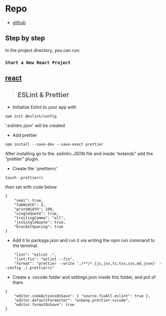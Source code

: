 # Repo

- [github](https://github.com/slaveofthecode/react-redux-app)

## Step by step

In the project directory, you can run:

### `Start a New React Project`

## [react](https://beta.reactjs.org/learn/start-a-new-react-project)

> ## ESLint & Prettier

- Initialize Eslint to your app with

```
npm init @eslint/config
```

'.eslintrc.json' will be created

- Add prettier

```
npm install --save-dev --save-exact prettier
```

After installing go to the .eslintrc.JSON file and inside “extends” add the “prettier” plugin.

- Create file '.prettierrc'

```
touch .prettierrc
```

then set with code below

```
{
    "semi": true,
    "tabWidth": 2,
    "printWidth": 100,
    "singleQuote": true,
    "trailingComma": "all",
    "jsxSingleQuote": true,
    "bracketSpacing": true
}
```

- Add it to package.json and run it via writing the npm run command to the terminal.

```
    "lint": "eslint .",
    "lint:fix": "eslint --fix",
    "format": "prettier --write './**/*.{js,jsx,ts,tsx,css,md,json}' --config ./.prettierrc"
```

- Create a .vscode folder and settings.json inside this folder, and put of them

```
{
    "editor.codeActionsOnSave": { "source.fixAll.eslint": true },
    "editor.defaultFormatter": "esbenp.prettier-vscode",
    "editor.formatOnSave": true
}
```
